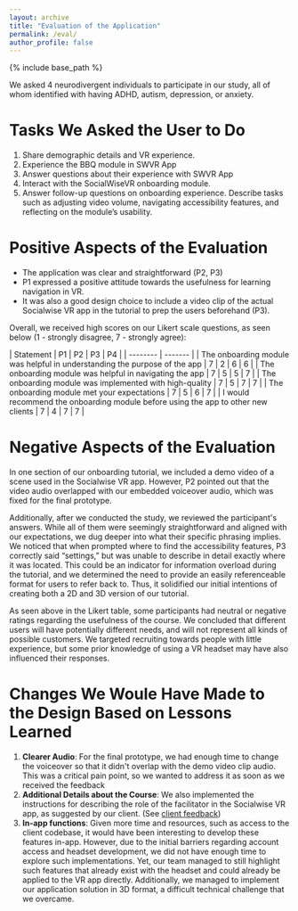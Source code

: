```yaml
---
layout: archive
title: "Evaluation of the Application"
permalink: /eval/
author_profile: false
---
```


{% include base_path %}

We asked 4 neurodivergent individuals to participate in our study, all of whom identified with having ADHD, autism, depression, or anxiety.

Tasks We Asked the User to Do
=====
1. Share demographic details and VR experience.
1. Experience the BBQ module in SWVR App
1. Answer questions about their experience with SWVR App
1. Interact with the SocialWiseVR onboarding module.
1. Answer follow-up questions on onboarding experience. Describe tasks such as adjusting video volume, navigating accessibility features, and reflecting on the module’s usability.

Positive Aspects of the Evaluation
=======
- The application was clear and straightforward (P2, P3)
- P1 expressed a positive attitude towards the usefulness for learning navigation in VR. 
- It was also a good design choice to include a video clip of the actual Socialwise VR app in the tutorial to prep the users beforehand (P3). 

Overall, we received high scores on our Likert scale questions, as seen below (1 - strongly disagree, 7 - strongly agree):

| Statement    | P1 | P2 | P3 | P4 |
| -------- | ------- |
| The onboarding module was helpful in understanding the purpose of the app         | 7 | 2 | 6 | 6 |
| The onboarding module was helpful in navigating the app                           | 7 | 5 | 5 | 7 |
| The onboarding module was implemented with high-quality                           | 7 | 5 | 7 | 7 |
| The onboarding module met your expectations                                       | 7 | 5 | 6 | 7 |
| I would recommend the onboarding module before using the app to other new clients | 7 | 4 | 7 | 7 |

Negative Aspects of the Evaluation
======
In one section of our onboarding tutorial, we included a demo video of a scene used in the Socialwise VR app. However, P2 pointed out that the video audio overlapped with our embedded voiceover audio, which was fixed for the final prototype.

Additionally, after we conducted the study, we reviewed the participant's answers. While all of them were seemingly straightforward and aligned with our expectations, we dug deeper into what their specific phrasing implies. We noticed that when prompted where to find the accessibility features, P3 correctly said “settings,” but was unable to describe in detail exactly where it was located. This could be an indicator for information overload during the tutorial, and we determined the need to provide an easily referenceable format for users to refer back to. Thus, it solidified our initial intentions of creating both a 2D and 3D version of our tutorial.

As seen above in the Likert table, some participants had neutral or negative ratings regarding the usefulness of the course. We concluded that different users will have potentially different needs, and will not represent all kinds of possible customers. We targeted recruiting towards people with little experience, but some prior knowledge of using a VR headset may have also influenced their responses.

Changes We Woule Have Made to the Design Based on Lessons Learned
=====
1. **Clearer Audio**: For the final prototype, we had enough time to change the voiceover so that it didn't overlap with the demo video clip audio. This was a critical pain point, so we wanted to address it as soon as we received the feedback
1. **Additional Details about the Course**: We also implemented the instructions for describing the role of the facilitator in the Socialwise VR app, as suggested by our client. (See [client feedback](https://socialwisevr-cmu.github.io/client-feedback))
1. **In-app functions**: Given more time and resources, such as access to the client codebase, it would have been interesting to develop these features in-app. However, due to the initial barriers regarding account access and headset development, we did not have enough time to explore such implementations. Yet, our team managed to still highlight such features that already exist with the headset and could already be applied to the VR app directly. Additionally, we managed to implement our application solution in 3D format, a difficult technical challenge that we overcame.